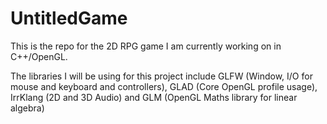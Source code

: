 # UntitledGame
This is the repo for the 2D RPG game I am currently working on in C++/OpenGL.

The libraries I will be using for this project include GLFW (Window, I/O for mouse and keyboard and controllers), GLAD (Core OpenGL profile usage), IrrKlang (2D and 3D Audio) and GLM (OpenGL Maths library for linear algebra)
